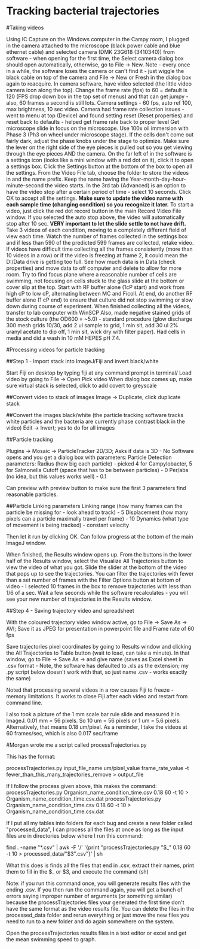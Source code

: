 Tracking bacterial trajectories
===============================

#Taking videos

Using IC Capture on the Windows computer in the Campy room, I plugged in the camera attached to the microscope (black power cable and blue ethernet cable) and selected camera (DMK 23G618 (3410340)) from software - when opening for the first time, the Select camera dialog box should open automatically, otherwise, go to File -> New. Note - every once in a while, the software loses the camera or can't find it - just wiggle the black cable on top of the camera and File -> New or Fresh in the dialog box again to reacquire.
In camera software, have video selected (the little video camera icon along the top).
Change the frame rate (fps) to 60 = default is 120 (FPS drop down box in the top set of menus) and that can get jumpy - also, 60 frames a second is still lots.
Camera settings - 60 fps, auto ref 100, max brightness, 10 sec video. Camera had frame rate collection issues - went to menu at top (Device) and found setting reset (Reset properties) and reset back to defaults - helped get frame rate back to proper level
Get microscope slide in focus on the microscope. Use 100x oil immersion with Phase 3 (Ph3 on wheel under microscope stage). If the cells don't come out fairly dark, adjust the phase knobs under the stage to optimize. Make sure the lever on the right side of the eye pieces is pulled out so you get viewing through the eye pieces AND the camera.
On the far left of in the software is a settings icon (looks like a mini window with a red dot on it), click it to open a settings box. Click the Settings button at the bottom of the box to open all the settings. From the Video File tab, choose the folder to store the videos in and the name prefix. Keep the name having the Year-month-day-hour-minute-second the video starts. In the 3rd tab (Advanced) is an option to have the video stop after a certain period of time - select 10 seconds. Click OK to accept all the settings.
**Make sure to update the video name with each sample time (changing condition) so you recognize it later.**
To start a video, just click the red dot record button in the main Record Video File window. If you selected the auto stop above, the video will automatically stop after 10 sec.
**VERY important to let the slide settle to not have drift.**
Take 3 videos of each condition, moving to a completely different field of view each time. Watch the number of frames collected in the settings box and if less than 590 of the predicted 599 frames are collected, retake video.
If videos have difficult time collecting all the frames consistently (more than 10 videos in a row) or if the video is freezing at frame 2, it could mean the D:/Data drive is getting too full. See how much data is in Data (check properties) and move data to off computer and delete to allow for more room. 
Try to find focus plane where a reasonable number of cells are swimming, not focusing on cells stuck to the glass slide at the bottom or cover slip at the top. Start with RF buffer alone (1cP start) and work from high cP to low cP, alternating between MC and Ficoll. At end, do another RF buffer alone (1 cP end) to ensure that culture did not stop swimming or slow down during course of experiment.
When finished collecting all the videos, transfer to lab computer with WinSCP
Also, made negative stained grids of the stock culture (the OD600 = ~5.0) - standard procedure (glow discharge 300 mesh grids 10/30, add 2 ul sample to grid, 1 min sit, add 30 ul 2% uranyl acetate to dip off, 1 min sit, wick dry with filter paper). Had cells in media and did a wash in 10 mM HEPES pH 7.4.

#Processing videos for particle tracking

##Step 1 - Import stack into ImageJ/Fiji and invert black/white

Start Fiji on desktop by typing fiji at any command prompt in terminal/
Load video by going to File -> Open
Pick video
When dialog box comes up, make sure virtual stack is selected, click to add covert to greyscale

##Convert video to stack of images
Image -> Duplicate, click duplicate stack

##Convert the images black/white 
(the particle tracking software tracks white particles and the bacteria are currently phase contrast black in the video)
Edit -> Invert; yes to do for all images

##Particle tracking

Plugins -> Mosaic -> ParticleTracker 2D/3D; Asks if data is 3D - No
Software opens and you get a dialog box with parameters:
Particle Detection parameters:
Radius (how big each particle) - picked 4 for Campylobacter, 5 for Salmonella
Cutoff (space that has to be between particles) - 0
Per/abs (no idea, but this values works well) - 0.1

Can preview with preview button to make sure the first 3 parameters find reasonable particles.

##Particle Linking parameters
Linking range (how many frames can the particle be missing for - look ahead to track) - 5
Displacement (how many pixels can a particle maximally travel per frame) - 10
Dynamics (what type of movement is being tracked) - constant velocity

Then let it run by clicking OK. Can follow progress at the bottom of the main ImageJ window.

When finished, the Results window opens up. From the buttons in the lower half of the Results window, select the Visualize All Trajectories button to view the video of what you got. Slide the slider at the bottom of the video that pops up to see the trajectories.
You can filter the trajectories with fewer than a set number of frames with the Filter Options button at bottom of video - I selected 10 frames in the box to remove trajectories with less than 1/6 of a sec. Wait a few seconds while the software recalculates - you will see your new number of trajectories in the Results window.

##Step 4 - Saving trajectory video and spreadsheet

With the coloured trajectory video window active, go to File -> Save As -> AVI; Save it as JPEG for presentation in powerpoint file and Frame rate of 60 fps

Save trajectories pixel coordinates by going to Results window and clicking the All Trajectories to Table button (wait to load, can take a minute). In that window, go to File -> Save As -> and give name (saves as Excel sheet in .csv format - Note, the software has defaulted to .xls as the extension; my .py script below doesn't work with that, so just name .csv - works exactly the same)

Noted that processing several videos in a row causes Fiji to freeze - memory limitations. It works to close Fiji after each video and restart from command line.


I also took a picture of the 1 mm scale bar rule slide and measured it in ImageJ. 0.01 mm = 56 pixels. So 10 um = 56 pixels or 1 um = 5.6 pixels. Alternatively, that means 0.18 um/pixel.
As a reminder, I take the videos at 60 frames/sec, which is also 0.017 sec/frame

#Morgan wrote me a script called processTrajectories.py

This has the format:

processTrajectories.py input_file_name um/pixel_value frame_rate_value -t fewer_than_this_many_trajectories_remove > output_file

If I follow the process given above, this makes the command:
processTrajectories.py Organism_name_condition_time.csv 0.18 60 -t 10 > Organism_name_condition_time.csv.dat
processTrajectories.py Organism_name_condition_time.csv 0.18 60 -t 10 > Organism_name_condition_time.csv.dat

If I put all my tables into folders for each bug and create a new folder called "processed_data", I can process all the files at once as long as the input files are in directories below where I run this command:

find . -name "*.csv" | awk -F '/' '{print "processTrajectories.py "$_" 0.18 60 -t 10 > processed_data/"$3".csv"}' | sh

What this does is finds all the files that end in .csv, extract their names, print them to fill in the $_ or $3, and execute the command (sh)

Note: if you run this command once, you will generate results files with the ending .csv. If you then run the command again, you will get a bunch of errors saying improper number of arguments (or something similar) because the processTrajectories files your generated the first time don't have the same format as the video results file. You can delete the files in the processed_data folder and rerun everything or just move the new files you need to run to a new folder and do again somewhere on the system. 

Open the processTrajectories results files in a text editor or excel and get the mean swimming speed to graph.
